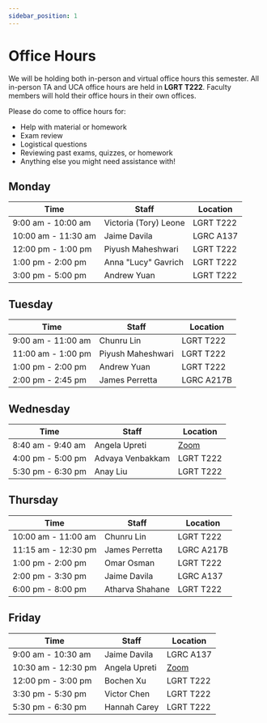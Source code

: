 ```yaml
---
sidebar_position: 1
---
```


# Office Hours

We will be holding both in-person and virtual office hours this semester. All in-person TA and UCA office hours are held in **LGRT T222**. Faculty members will hold their office hours in their own offices.

Please do come to office hours for:

- Help with material or homework
- Exam review
- Logistical questions
- Reviewing past exams, quizzes, or homework
- Anything else you might need assistance with!

## Monday

| **Time**            | **Staff**                | **Location**                                        |
| ------------------- | ------------------------ | --------------------------------------------------- |
| 9:00 am - 10:00 am  | Victoria (Tory) Leone    | LGRT T222                                           |
| 10:00 am - 11:30 am | Jaime Davila             | LGRC A137                                           |
| 12:00 pm - 1:00 pm  | Piyush Maheshwari        | LGRT T222                                           |
| 1:00 pm - 2:00 pm   | Anna "Lucy" Gavrich      | LGRT T222                                           |
| 3:00 pm - 5:00 pm   | Andrew Yuan              | LGRT T222                                           |

## Tuesday

| **Time**            | **Staff**                | **Location**                                        |
| ------------------- | ------------------------ | --------------------------------------------------- |
| 9:00 am - 11:00 am  | Chunru Lin               | LGRT T222                                           |
| 11:00 am - 1:00 pm  | Piyush Maheshwari        | LGRT T222                                           |
| 1:00 pm - 2:00 pm   | Andrew Yuan              | LGRT T222                                           |
| 2:00 pm - 2:45 pm   | James Perretta           | LGRC A217B                                          |

## Wednesday

| **Time**            | **Staff**                | **Location**                                        |
| ------------------- | ------------------------ | --------------------------------------------------- |
| 8:40 am - 9:40 am   | Angela Upreti            | [Zoom](https://umass-amherst.zoom.us/j/99190937285) |
| 4:00 pm - 5:00 pm   | Advaya Venbakkam         | LGRT T222                                           |
| 5:30 pm - 6:30 pm   | Anay Liu                 | LGRT T222                                           |

## Thursday

| **Time**            | **Staff**                | **Location**                                        |
| ------------------- | ------------------------ | --------------------------------------------------- |
| 10:00 am - 11:00 am | Chunru Lin               | LGRT T222                                           |
| 11:15 am - 12:30 pm | James Perretta           | LGRC A217B                                          |
| 1:00 pm - 2:00 pm   | Omar Osman               | LGRT T222                                           |
| 2:00 pm - 3:30 pm   | Jaime Davila             | LGRC A137                                           |
| 6:00 pm - 8:00 pm   | Atharva Shahane          | LGRT T222                                           |

## Friday

| **Time**            | **Staff**                | **Location**                                        |
| ------------------- | ------------------------ | --------------------------------------------------- |
| 9:00 am - 10:30 am  | Jaime Davila             | LGRC A137                                           |
| 10:30 am - 12:30 pm | Angela Upreti            | [Zoom](https://umass-amherst.zoom.us/j/99190937285) |
| 12:00 pm - 3:00 pm  | Bochen Xu                | LGRT T222                                           |
| 3:30 pm - 5:30 pm   | Victor Chen              | LGRT T222                                           | 
| 5:30 pm - 6:30 pm   | Hannah Carey             | LGRT T222                                           |
